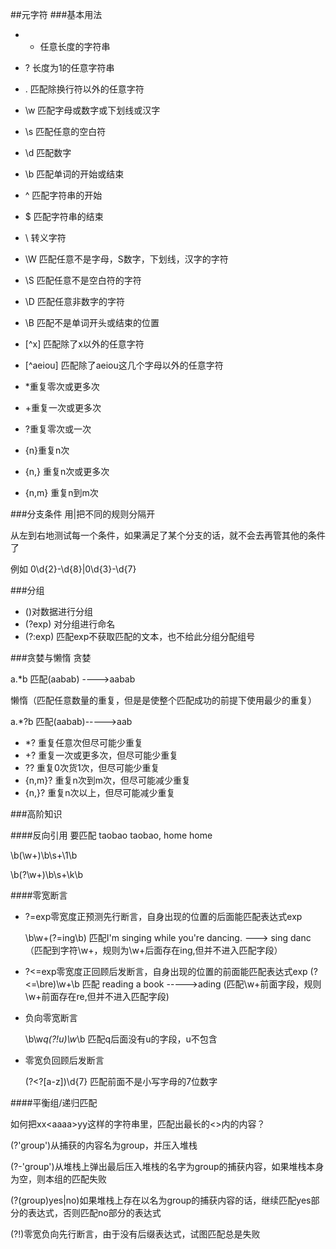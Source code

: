 ##元字符
###基本用法
+ * 任意长度的字符串
+ ? 长度为1的任意字符串
+ . 匹配除换行符以外的任意字符
+ \w 匹配字母或数字或下划线或汉字
+ \s 匹配任意的空白符
+ \d 匹配数字
+ \b 匹配单词的开始或结束
+ ^ 匹配字符串的开始
+ $ 匹配字符串的结束
+ \ 转义字符

+ \W 匹配任意不是字母，S数字，下划线，汉字的字符
+ \S 匹配任意不是空白符的字符
+ \D 匹配任意非数字的字符
+ \B 匹配不是单词开头或结束的位置
+ [^x] 匹配除了x以外的任意字符
+ [^aeiou] 匹配除了aeiou这几个字母以外的任意字符

+ *重复零次或更多次
+ +重复一次或更多次
+ ?重复零次或一次
+ {n}重复n次
+ {n,} 重复n次或更多次
+ {n,m} 重复n到m次

###分支条件
用|把不同的规则分隔开

从左到右地测试每一个条件，如果满足了某个分支的话，就不会去再管其他的条件了

例如 0\d{2}-\d{8}|0\d{3}-\d{7}

###分组 
+  ()对数据进行分组
+  (?<groupName>exp) 对分组进行命名
+  (?:exp) 匹配exp不获取匹配的文本，也不给此分组分配组号

###贪婪与懒惰
贪婪

a.*b   匹配(aabab) ---->aabab

懒惰（匹配任意数量的重复，但是是使整个匹配成功的前提下使用最少的重复）

a.*?b   匹配(aabab)----->aab

+ *? 重复任意次但尽可能少重复
+ +? 重复一次或更多次，但尽可能少重复
+ ?? 重复0次货1次，但尽可能少重复
+ {n,m}? 重复n次到m次，但尽可能减少重复
+ {n,}? 重复n次以上，但尽可能减少重复

###高阶知识

####反向引用
要匹配 taobao taobao, home home

\b(\w+)\b\s+\1\b

\b(?<word>\w+)\b\s+\k<word>\b

####零宽断言

+ ?=exp零宽度正预测先行断言，自身出现的位置的后面能匹配表达式exp

	\b\w+(?=ing\b)  匹配I'm singing while you're dancing.  ---> sing     danc	
	（匹配到字符\w+，规则为\w+后面存在ing,但并不进入匹配字段）
+ ?<=exp零宽度正回顾后发断言，自身出现的位置的前面能匹配表达式exp
	(?<=\bre)\w+\b  匹配 reading a book   ----->ading
	(匹配\w+前面字段，规则\w+前面存在re,但并不进入匹配字段)
	
+ 负向零宽断言

	\b\w*q(?!u)\w*\b  匹配q后面没有u的字段，u不包含
	
+ 零宽负回顾后发断言

	(?<?[a-z])\d{7}   匹配前面不是小写字母的7位数字
	
####平衡组/递归匹配

如何把xx<aa<bbb><bbb>aa>yy这样的字符串里，匹配出最长的<>内的内容？

(?'group')从捕获的内容名为group，并压入堆栈

(?-'group')从堆栈上弹出最后压入堆栈的名字为group的捕获内容，如果堆栈本身为空，则本组的匹配失败

(?(group)yes|no)如果堆栈上存在以名为group的捕获内容的话，继续匹配yes部分的表达式，否则匹配no部分的表达式

(?!)零宽负向先行断言，由于没有后缀表达式，试图匹配总是失败

